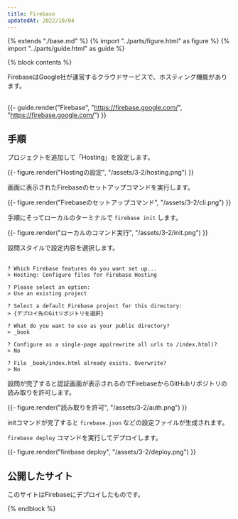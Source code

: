 ```yaml
---
title: Firebase
updatedAt: 2022/10/04
---
```

{% extends "./base.md" %}
{% import "../parts/figure.html" as figure %}
{% import "../parts/guide.html" as guide %}

{% block contents %}

FirebaseはGoogle社が運営するクラウドサービスで、ホスティング機能があります。
<br>
<br>

{{- guide.render("Firebase", "https://firebase.google.com/", "https://firebase.google.com/") }}

## 手順

プロジェクトを追加して「Hosting」を設定します。

{{- figure.render("Hostingの設定", "/assets/3-2/hosting.png") }}

画面に表示されたFirebaseのセットアップコマンドを実行します。

{{- figure.render("Firebaseのセットアップコマンド", "/assets/3-2/cli.png") }}

手順にそってローカルのターミナルで `firebase init` します。

{{- figure.render("ローカルのコマンド実行", "/assets/3-2/init.png") }}

設問スタイルで設定内容を選択します。
<br>
<br>

```shell
? Which Firebase features do you want set up...
> Hosting: Configure files for Firebase Hosting

? Please select an option:
> Use an existing project

? Select a default Firebase project for this directory:
> {デプロイ先のGitリポジトリを選択}

? What do you want to use as your public directory?
> _book

? Configure as a single-page app(rewrite all urls to /index.html)?
> No

? File _book/index.html already exists. Overwrite?
> No
```

設問が完了すると認証画面が表示されるのでFirebaseからGitHubリポジトリの読み取りを許可します。

{{- figure.render("読み取りを許可", "/assets/3-2/auth.png") }}

initコマンドが完了すると `firebase.json` などの設定ファイルが生成されます。
<br>

`firebase deploy` コマンドを実行してデプロイします。

{{- figure.render("firebase deploy", "/assets/3-2/deploy.png") }}

## 公開したサイト

このサイトはFirebaseにデプロイしたものです。

{% endblock %}
